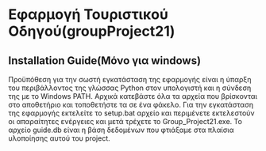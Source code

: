 # Εφαρμογή Τουριστικού Οδηγού(groupProject21)


## Installation Guide(Μόνο για windows)
Προϋπόθεση για την σωστή εγκατάσταση της εφαρμογής είναι η ύπαρξη του περιβάλλοντος της γλώσσας Python στον υπολογιστή και η σύνδεση της με το Windows PATH. 
Αρχικά κατεβάστε όλα τα αρχεία που βρίσκονται στο αποθετήριο και τοποθετήστε τα σε ένα φάκελο. Για την εγκατάσταση της εφαρμογής εκτελείτε το setup.bat αρχείο και περιμένετε
εκτελεστούν οι απαραίτητες ενέργειες και μετά τρέχετε το Group_Project21.exe. Το αρχείο guide.db είναι η βάση δεδομένων που φτιάξαμε στα πλαίσια υλοποίησης αυτού του project.
